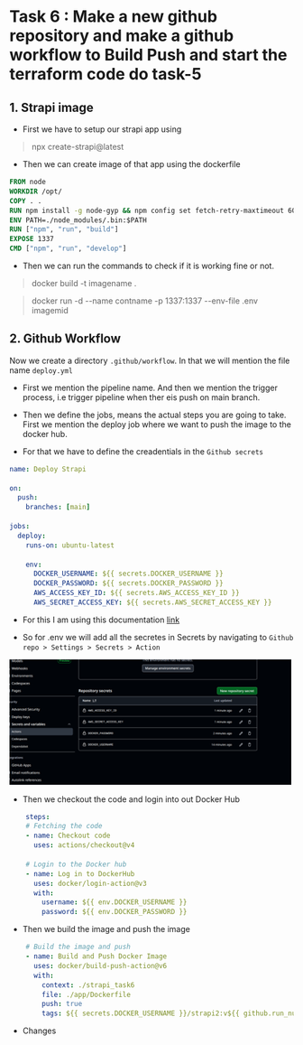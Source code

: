 # Task 6 : Make a new github repository and make a github workflow to Build Push and start the terraform code do task-5

## 1. Strapi image
- First we have to setup our strapi app using
> npx create-strapi@latest
- Then we can create image of that app using the dockerfile
```dockerfile
FROM node
WORKDIR /opt/
COPY . .
RUN npm install -g node-gyp && npm config set fetch-retry-maxtimeout 600000 -g && npm install
ENV PATH=./node_modules/.bin:$PATH
RUN ["npm", "run", "build"]
EXPOSE 1337
CMD ["npm", "run", "develop"]
```
- Then we can run the commands to check if it is working fine or not.
> docker build -t imagename .

> docker run -d --name contname -p 1337:1337 --env-file .env imagemid

## 2. Github Workflow
Now we create a directory `.github/workflow`. In that we will mention the file name `deploy.yml`

- First we mention the pipeline name. And then we mention the trigger process, i.e trigger pipeline when ther eis push on main branch.

- Then we define the jobs, means the actual steps you are going to take. First we mention the deploy job where we want to push the image to the docker hub. 

- For that we have to define the creadentials in the `Github secrets`
```yml
name: Deploy Strapi

on:
  push:
    branches: [main]

jobs:
  deploy:
    runs-on: ubuntu-latest
    
    env:
      DOCKER_USERNAME: ${{ secrets.DOCKER_USERNAME }}
      DOCKER_PASSWORD: ${{ secrets.DOCKER_PASSWORD }}
      AWS_ACCESS_KEY_ID: ${{ secrets.AWS_ACCESS_KEY_ID }}
      AWS_SECRET_ACCESS_KEY: ${{ secrets.AWS_SECRET_ACCESS_KEY }}
```

- For this I am using this documentation [link](https://docs.github.com/en/actions/use-cases-and-examples/publishing-packages/publishing-docker-images)

- So for .env we will add all the secretes in Secrets by navigating to `Github repo > Settings > Secrets > Action`

<img src="images/1.png" alt="Github secrets" width="500">

- Then we checkout the code and login into out Docker Hub
```yml
    steps:
    # Fetching the code
    - name: Checkout code
      uses: actions/checkout@v4

    # Login to the Docker hub
    - name: Log in to DockerHub
      uses: docker/login-action@v3
      with:
        username: ${{ env.DOCKER_USERNAME }}
        password: ${{ env.DOCKER_PASSWORD }}
```

- Then we build the image and push the image

```yml
    # Build the image and push
    - name: Build and Push Docker Image
      uses: docker/build-push-action@v6
      with:
        context: ./strapi_task6
        file: ./app/Dockerfile
        push: true
        tags: ${{ secrets.DOCKER_USERNAME }}/strapi2:v${{ github.run_number }}
```

- Changes